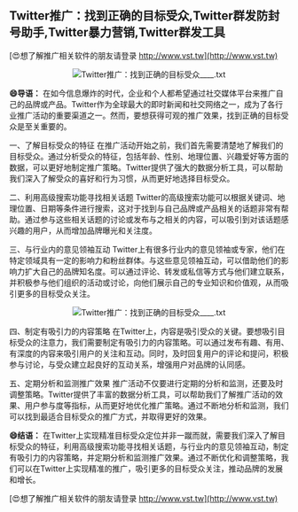 ## **Twitter推广：找到正确的目标受众,Twitter群发防封号助手,Twitter暴力营销,Twitter群发工具**

[😍想了解推广相关软件的朋友请登录 http://www.vst.tw](http://www.vst.tw)

 <center><img src="https://vst.tw/MP4/tuiguang/png/3.png" alt="Twitter推广：找到正确的目标受众____.txt"></center>

**😄导语：**
在如今信息爆炸的时代，企业和个人都希望通过社交媒体平台来推广自己的品牌或产品。Twitter作为全球最大的即时新闻和社交网络之一，成为了各行业推广活动的重要渠道之一。然而，要想获得可观的推广效果，找到正确的目标受众是至关重要的。

一、了解目标受众的特征
在推广活动开始之前，我们首先需要清楚地了解我们的目标受众。通过分析受众的特征，包括年龄、性别、地理位置、兴趣爱好等方面的数据，可以更好地制定推广策略。Twitter提供了强大的数据分析工具，可以帮助我们深入了解受众的喜好和行为习惯，从而更好地选择目标受众。

二、利用高级搜索功能寻找相关话题
Twitter的高级搜索功能可以根据关键词、地理位置、日期等条件进行搜索，这对于找到与自己品牌或产品相关的话题非常有帮助。通过参与这些相关话题的讨论或发布与之相关的内容，可以吸引到对该话题感兴趣的用户，从而增加品牌曝光和关注度。

三、与行业内的意见领袖互动
Twitter上有很多行业内的意见领袖或专家，他们在特定领域具有一定的影响力和粉丝群体。与这些意见领袖互动，可以借助他们的影响力扩大自己的品牌知名度。可以通过评论、转发或私信等方式与他们建立联系，并积极参与他们组织的活动或讨论，向他们展示自己的专业知识和价值观，从而吸引更多的目标受众关注。

 <center><img src="https://vst.tw/MP4/tuiguang/png/8.png" alt="Twitter推广：找到正确的目标受众____.txt"></center>

四、制定有吸引力的内容策略
在Twitter上，内容是吸引受众的关键。要想吸引目标受众的注意力，我们需要制定有吸引力的内容策略。可以通过发布有趣、有用、有深度的内容来吸引用户的关注和互动。同时，及时回复用户的评论和提问，积极参与讨论，与受众建立起良好的互动关系，增强用户对品牌的认同感。

五、定期分析和监测推广效果
推广活动不仅要进行定期的分析和监测，还要及时调整策略。Twitter提供了丰富的数据分析工具，可以帮助我们了解推广活动的效果、用户参与度等指标，从而更好地优化推广策略。通过不断地分析和监测，我们可以找到最适合目标受众的推广方式，并取得更好的效果。

**😄结语：**
在Twitter上实现精准目标受众定位并非一蹴而就，需要我们深入了解目标受众的特征，利用高级搜索功能寻找相关话题，与行业内的意见领袖互动，制定有吸引力的内容策略，并定期分析和监测推广效果。通过不断优化和调整策略，我们可以在Twitter上实现精准的推广，吸引更多的目标受众关注，推动品牌的发展和增长。

[😍想了解推广相关软件的朋友请登录 http://www.vst.tw](http://www.vst.tw)



